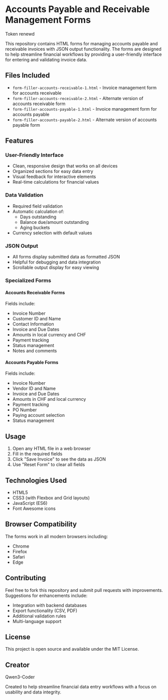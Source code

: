 # Accounts Payable and Receivable Management Forms

Token renewd

This repository contains HTML forms for managing accounts payable and receivable invoices with JSON output functionality. The forms are designed to help streamline financial workflows by providing a user-friendly interface for entering and validating invoice data.

## Files Included

- `form-filler-accounts-receivable-1.html` - Invoice management form for accounts receivable
- `form-filler-accounts-receivable-2.html` - Alternate version of accounts receivable form
- `form-filler-accounts-payable-1.html` - Invoice management form for accounts payable
- `form-filler-accounts-payable-2.html` - Alternate version of accounts payable form

## Features

### User-Friendly Interface
- Clean, responsive design that works on all devices
- Organized sections for easy data entry
- Visual feedback for interactive elements
- Real-time calculations for financial values

### Data Validation
- Required field validation
- Automatic calculation of:
  - Days outstanding
  - Balance due/amount outstanding
  - Aging buckets
- Currency selection with default values

### JSON Output
- All forms display submitted data as formatted JSON
- Helpful for debugging and data integration
- Scrollable output display for easy viewing

### Specialized Forms

#### Accounts Receivable Forms
Fields include:
- Invoice Number
- Customer ID and Name
- Contact Information
- Invoice and Due Dates
- Amounts in local currency and CHF
- Payment tracking
- Status management
- Notes and comments

#### Accounts Payable Forms
Fields include:
- Invoice Number
- Vendor ID and Name
- Invoice and Due Dates
- Amounts in CHF and local currency
- Payment tracking
- PO Number
- Paying account selection
- Status management

## Usage

1. Open any HTML file in a web browser
2. Fill in the required fields
3. Click "Save Invoice" to see the data as JSON
4. Use "Reset Form" to clear all fields

## Technologies Used

- HTML5
- CSS3 (with Flexbox and Grid layouts)
- JavaScript (ES6)
- Font Awesome icons

## Browser Compatibility

The forms work in all modern browsers including:
- Chrome
- Firefox
- Safari
- Edge

## Contributing

Feel free to fork this repository and submit pull requests with improvements. Suggestions for enhancements include:

- Integration with backend databases
- Export functionality (CSV, PDF)
- Additional validation rules
- Multi-language support

## License

This project is open source and available under the MIT License.

## Creator

Qwen3-Coder

Created to help streamline financial data entry workflows with a focus on usability and data integrity.
